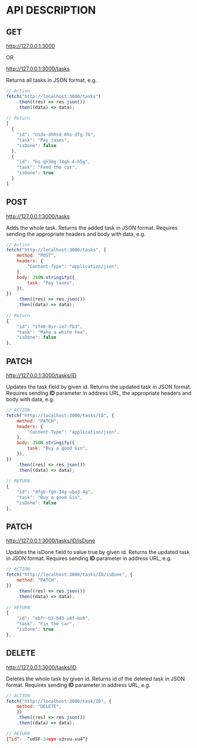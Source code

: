 # API DESCRIPTION

## **GET**

http://127.0.0.1:3000

OR

http://127.0.0.1:3000/tasks

Returns all tasks in JSON format, e.g.

```javascript
// Action
fetch("http://localhost:3000/tasks")
    .then((res) => res.json())
    .then((data) => data);
    
// Return
[
  {
    "id": "nsdo-dhhsd-8hs-dfg-7G",
    "task": "Pay taxes",
    "isDone": false
  },
  {
    "id": "hs-qh38g-74gh-4-h5g",
    "task": "Feed the cat",
    "isDone": true
  }
]
```

## **POST**

http://127.0.0.1:3000/tasks

Adds the whole task. Returns the added task in JSON format. Requires sending the appropriate headers and body with data, e.g.

```javascript
// Action
fetch("http://localhost:3000/tasks", {
    method: "POST",
    headers: {
        "Content-Type": "application/json",
    },
    body: JSON.stringify({
        task: "Pay taxes",
    }),
})
    .then((res) => res.json())
    .then((data) => data);
    
// Return    
{
    "id": "sf48-8sr-ie7-fb3",
    "task": "Make a white tea",
    "isDone": false
},
```

## **PATCH**

http://127.0.0.1:3000/tasks/ID

Updates the task field by given id. Returns the updated task in JSON format. Requires sending **ID** parameter in address URL, the appropriate headers and body with data, e.g.

```javascript
// ACTION
fetch("http://localhost:3000/tasks/ID", {
    method: "PATCH",
    headers: {
        "Content-Type": "application/json",
    },
    body: JSON.stringify({
        task: "Buy a good Gin",
    }),
})
    .then((res) => res.json())
    .then((data) => data);
    
// RETURN
{
    "id": "dfgb-fgh-34g-ubo3-4g",
    "task": "Buy a good Gin",
    "isDone": false
},    
```

## **PATCH**

http://127.0.0.1:3000/tasks/ID/isDone

Updates the isDone field to value true by given id. Returns the updated task in JSON format. Requires sending **ID** parameter in address URL, e.g.

```javascript
// ACTION
fetch("http://localhost:3000/tasks/ID/isDone", {
    method: "PATCH",
})
    .then((res) => res.json())
    .then((data) => data);
    
// RETURN
{
    "id": "ebfr-b3-b43-u4f-buh",
    "task": "Fix the car",
    "isDone": true
},
```

## **DELETE**

http://127.0.0.1:3000/tasks/ID

Deletes the whole task by given id. Returns id of the deleted task in JSON format. Requires sending **ID** parameter in address URL, e.g.

```javascript
// ACTION
fetch("http://localhost:3000/task/ID", {
    method: "DELETE",
    })
    .then((res) => res.json())
    .then((data) => data);

// RETURN
{“id”:  “udSF-34uyv-u3rvu-vu4“}
```
